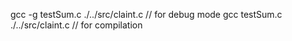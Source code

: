 gcc -g testSum.c ./../src/claint.c  // for debug mode
gcc  testSum.c ./../src/claint.c    // for compilation